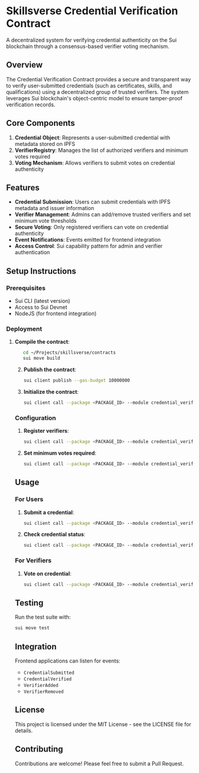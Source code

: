 # Skillsverse Credential Verification Contract

A decentralized system for verifying credential authenticity on the Sui blockchain through a consensus-based verifier voting mechanism.

## Overview

The Credential Verification Contract provides a secure and transparent way to verify user-submitted credentials (such as certificates, skills, and qualifications) using a decentralized group of trusted verifiers. The system leverages Sui blockchain's object-centric model to ensure tamper-proof verification records.

## Core Components

1. **Credential Object**: Represents a user-submitted credential with metadata stored on IPFS
2. **VerifierRegistry**: Manages the list of authorized verifiers and minimum votes required
3. **Voting Mechanism**: Allows verifiers to submit votes on credential authenticity

## Features

- **Credential Submission**: Users can submit credentials with IPFS metadata and issuer information
- **Verifier Management**: Admins can add/remove trusted verifiers and set minimum vote thresholds
- **Secure Voting**: Only registered verifiers can vote on credential authenticity
- **Event Notifications**: Events emitted for frontend integration
- **Access Control**: Sui capability pattern for admin and verifier authentication

## Setup Instructions

### Prerequisites

- Sui CLI (latest version)
- Access to Sui Devnet
- NodeJS (for frontend integration)

### Deployment

1. **Compile the contract**:
   ```bash
      cd ~/Projects/skillsverse/contracts
      sui move build
      ```

   2. **Publish the contract**:
      ```bash
      sui client publish --gas-budget 10000000
      ```

   3. **Initialize the contract**:
      ```bash
      sui client call --package <PACKAGE_ID> --module credential_verification --function initialize --args <ADMIN_CAP_ID> --gas-budget 1000000
      ```

   ### Configuration

   1. **Register verifiers**:
      ```bash
      sui client call --package <PACKAGE_ID> --module credential_verification --function add_verifier --args <ADMIN_CAP> <VERIFIER_ADDRESS> --gas-budget 1000000
      ```

   2. **Set minimum votes required**:
      ```bash
      sui client call --package <PACKAGE_ID> --module credential_verification --function set_min_votes --args <ADMIN_CAP> <MIN_VOTES> --gas-budget 1000000
      ```

   ## Usage

   ### For Users

   1. **Submit a credential**:
      ```bash
      sui client call --package <PACKAGE_ID> --module credential_verification --function submit_credential --args <IPFS_HASH> <ISSUER_NAME> <ISSUE_DATE> --gas-budget 1000000
      ```

   2. **Check credential status**:
      ```bash
      sui client call --package <PACKAGE_ID> --module credential_verification --function check_credential --args <CREDENTIAL_ID> --gas-budget 1000000
      ```

   ### For Verifiers

   1. **Vote on credential**:
      ```bash
      sui client call --package <PACKAGE_ID> --module credential_verification --function vote_credential --args <VERIFIER_CAP> <CREDENTIAL_ID> <VOTE_BOOL> --gas-budget 1000000
      ```

   ## Testing

   Run the test suite with:
   ```bash
   sui move test
   ```

   ## Integration

   Frontend applications can listen for events:
   - `CredentialSubmitted`
   - `CredentialVerified`
   - `VerifierAdded`
   - `VerifierRemoved`

   ## License

   This project is licensed under the MIT License - see the LICENSE file for details.

   ## Contributing

   Contributions are welcome! Please feel free to submit a Pull Request.